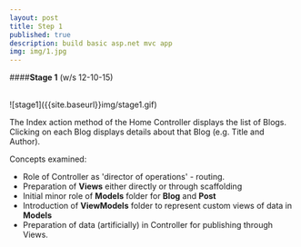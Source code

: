 ```yaml
---
layout: post
title: Step 1
published: true
description: build basic asp.net mvc app
img: img/1.jpg
---
```

####**Stage 1** (w/s 12-10-15)

<br>
![stage1]({{site.baseurl}}img/stage1.gif)

The Index action method of the Home Controller displays the list of Blogs. Clicking on each Blog displays details about that Blog (e.g. Title and Author).

Concepts examined:

* Role of Controller as 'director of operations' - routing.
* Preparation of **Views** either directly or through scaffolding
* Initial minor role of **Models** folder for **Blog** and **Post**
* Introduction of **ViewModels** folder to represent custom views of data in **Models**
* Preparation of data (artificially) in Controller for publishing through Views.
